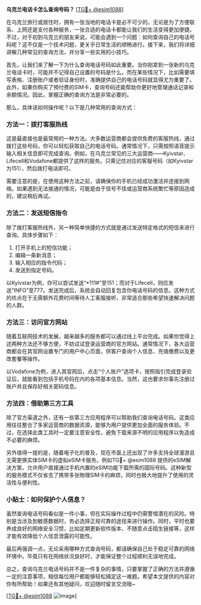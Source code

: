 **乌克兰电话卡怎么查询号码？** [[TG💪+ @esim1088](https://t.me/s/esim1088)]

在乌克兰旅行或居住时，拥有一张当地的电话卡是必不可少的。无论是为了方便联系、上网还是支付各种服务，一张合适的电话卡都能让我们的生活变得更加便捷。不过，对于初到乌克兰的朋友来说，可能会遇到一个问题：如何查询自己的电话号码呢？这不仅是一个技术问题，更关乎日常生活的顺畅进行。接下来，我们将详细讲解几种常见的查询方法，并分享一些实用的小技巧。

首先，让我们来了解一下为什么查询电话号码如此重要。当你刚拿到一张新的乌克兰电话卡时，可能并不记得自己设置的号码是什么。而在某些情况下，比如需要填写表格、注册账户或者验证身份时，准确提供自己的电话号码就显得尤为重要了。此外，如果你购买了预付费的SIM卡，查询号码还能帮助你更好地管理通话记录和余额情况。因此，掌握正确的查询方法是非常必要的。

那么，具体该如何操作呢？以下是几种常用的查询方式：

### 方法一：拨打客服热线

这是最直接也是最常用的一种方法。大多数运营商都会提供免费的客服热线，通过拨打这些号码，你可以轻松获取自己的电话号码。通常情况下，只需按照语音提示输入相关信息即可完成查询。例如，在乌克兰常见的三大运营商——Kyivstar、Lifecell和Vodafone都提供了这样的服务。只需记住对应的客服号码（如Kyivstar为151），然后拨打电话即可。

需要注意的是，在使用这种方法之前，请确保你的手机已经成功激活并连接到网络。如果遇到无法接通的情况，可能是由于信号不佳或运营商系统繁忙等原因造成的，建议稍后再试。

### 方法二：发送短信指令

除了拨打客服热线外，另一种简单快捷的方式就是通过发送特定格式的短信来进行查询。具体步骤如下：

1. 打开手机上的短信功能；
2. 编辑一条新消息；
3. 输入相应的指令代码；
4. 发送到指定号码。

以Kyivstar为例，你可以尝试发送“*111#”至151；而对于Lifecell，则应发送“INFO”至777。发送完成后，系统会自动回复包含你电话号码的信息。这种方式的优点在于无需额外花费时间等待人工客服接听，非常适合那些希望快速解决问题的人群。

### 方法三：访问官方网站

随着互联网技术的发展，越来越多的服务都可以通过线上平台完成。如果你觉得上述两种方法还不够方便，不妨试试登录运营商的官方网站。通常情况下，各大运营商都会在其官网设置专门的用户中心页面，供客户查询个人信息、充值缴费以及更改套餐等操作。

以Vodafone为例，进入其官网后，点击“个人账户”选项卡，按照指引完成登录验证后，就能看到包括手机号码在内的各项基本信息。当然，这也要求你事先注册过账户并且保存好相关密码信息。

### 方法四：借助第三方工具

除了官方渠道之外，还有一些第三方应用程序可以帮助我们查询电话号码。这类应用往往整合了多家运营商的数据资源，能够为用户提供更加全面的服务体验。不过，在选择此类工具时一定要注意安全性，避免下载来源不明的应用程序以免造成不必要的麻烦。

另外值得一提的是，随着电子化的普及，现在市面上还出现了许多支持全球漫游且无需更换实体SIM卡的虚拟eSIM卡服务。例如TG💪+ @esim1088 提供的eSIM解决方案，允许用户直接通过手机内置的eSIM功能下载所需的国际号码。这种新型的服务模式不仅省去了携带多张物理SIM卡的麻烦，同时也极大地提升了使用的灵活性与便利性。

### 小贴士：如何保护个人信息？

虽然查询电话号码看似是一件小事，但在实际操作过程中仍需警惕潜在的风险。特别是当涉及到敏感数据时，务必选择正规可靠的途径来进行操作。同时，平时也要养成良好的网络安全习惯，比如定期更新软件版本、不随意点击陌生链接等，这样才能有效降低个人信息泄露的可能性。

最后再强调一点，无论采用哪种方式查询号码，都请确保自己处于稳定可靠的网络环境中。毕竟只有在网络状况良好时，才能保证整个过程顺利无误地完成。

总之，查询乌克兰电话号码并不是一件复杂的事情，只要掌握了正确的方法并遵循一定的注意事项，相信每位用户都能够轻松搞定这一难题。希望本文提供的内容对你有所帮助！如果还有其他疑问，欢迎随时留言交流哦~

[[TG💪+ @esim1088](https://t.me/s/esim1088) ![Image](https://i.postimg.cc/4NQfJmqS/Snipaste-2025-05-13-00-14-12.png)]